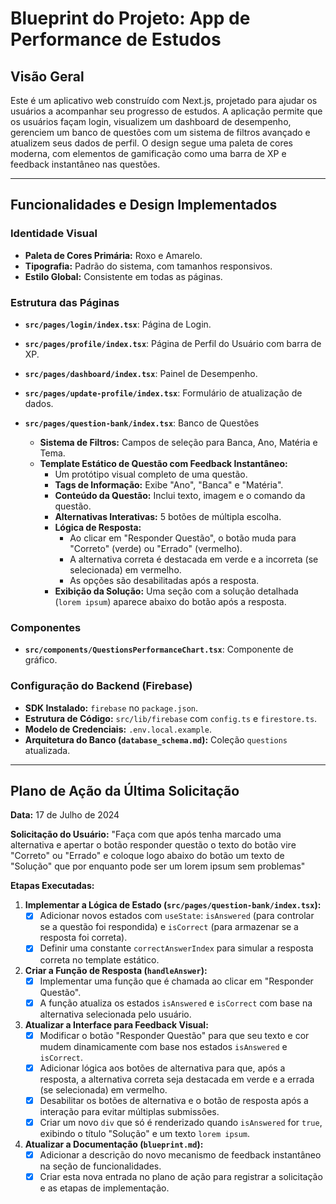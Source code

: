 
# Blueprint do Projeto: App de Performance de Estudos

## Visão Geral

Este é um aplicativo web construído com Next.js, projetado para ajudar os usuários a acompanhar seu progresso de estudos. A aplicação permite que os usuários façam login, visualizem um dashboard de desempenho, gerenciem um banco de questões com um sistema de filtros avançado e atualizem seus dados de perfil. O design segue uma paleta de cores moderna, com elementos de gamificação como uma barra de XP e feedback instantâneo nas questões.

---

## Funcionalidades e Design Implementados

### Identidade Visual
- **Paleta de Cores Primária:** Roxo e Amarelo.
- **Tipografia:** Padrão do sistema, com tamanhos responsivos.
- **Estilo Global:** Consistente em todas as páginas.

### Estrutura das Páginas
- **`src/pages/login/index.tsx`**: Página de Login.
- **`src/pages/profile/index.tsx`**: Página de Perfil do Usuário com barra de XP.
- **`src/pages/dashboard/index.tsx`**: Painel de Desempenho.
- **`src/pages/update-profile/index.tsx`**: Formulário de atualização de dados.

- **`src/pages/question-bank/index.tsx`**: Banco de Questões
  - **Sistema de Filtros:** Campos de seleção para Banca, Ano, Matéria e Tema.
  - **Template Estático de Questão com Feedback Instantâneo:**
    - Um protótipo visual completo de uma questão.
    - **Tags de Informação:** Exibe "Ano", "Banca" e "Matéria".
    - **Conteúdo da Questão:** Inclui texto, imagem e o comando da questão.
    - **Alternativas Interativas:** 5 botões de múltipla escolha.
    - **Lógica de Resposta:**
      - Ao clicar em "Responder Questão", o botão muda para "Correto" (verde) ou "Errado" (vermelho).
      - A alternativa correta é destacada em verde e a incorreta (se selecionada) em vermelho.
      - As opções são desabilitadas após a resposta.
    - **Exibição da Solução:** Uma seção com a solução detalhada (`lorem ipsum`) aparece abaixo do botão após a resposta.

### Componentes
- **`src/components/QuestionsPerformanceChart.tsx`**: Componente de gráfico.

### Configuração do Backend (Firebase)
- **SDK Instalado:** `firebase` no `package.json`.
- **Estrutura de Código:** `src/lib/firebase` com `config.ts` e `firestore.ts`.
- **Modelo de Credenciais:** `.env.local.example`.
- **Arquitetura do Banco (`database_schema.md`):** Coleção `questions` atualizada.

---

## Plano de Ação da Última Solicitação

**Data:** 17 de Julho de 2024

**Solicitação do Usuário:** "Faça com que após tenha marcado uma alternativa e apertar o botão responder questão o texto do botão vire "Correto" ou "Errado" e coloque logo abaixo do botão um texto de "Solução" que por enquanto pode ser um lorem ipsum sem problemas"

**Etapas Executadas:**

1.  **Implementar a Lógica de Estado (`src/pages/question-bank/index.tsx`):**
    -   [X] Adicionar novos estados com `useState`: `isAnswered` (para controlar se a questão foi respondida) e `isCorrect` (para armazenar se a resposta foi correta).
    -   [X] Definir uma constante `correctAnswerIndex` para simular a resposta correta no template estático.

2.  **Criar a Função de Resposta (`handleAnswer`):**
    -   [X] Implementar uma função que é chamada ao clicar em "Responder Questão".
    -   [X] A função atualiza os estados `isAnswered` e `isCorrect` com base na alternativa selecionada pelo usuário.

3.  **Atualizar a Interface para Feedback Visual:**
    -   [X] Modificar o botão "Responder Questão" para que seu texto e cor mudem dinamicamente com base nos estados `isAnswered` e `isCorrect`.
    -   [X] Adicionar lógica aos botões de alternativa para que, após a resposta, a alternativa correta seja destacada em verde e a errada (se selecionada) em vermelho.
    -   [X] Desabilitar os botões de alternativa e o botão de resposta após a interação para evitar múltiplas submissões.
    -   [X] Criar um novo `div` que só é renderizado quando `isAnswered` for `true`, exibindo o título "Solução" e um texto `lorem ipsum`.

4.  **Atualizar a Documentação (`blueprint.md`):**
    -   [X] Adicionar a descrição do novo mecanismo de feedback instantâneo na seção de funcionalidades.
    -   [X] Criar esta nova entrada no plano de ação para registrar a solicitação e as etapas de implementação.
